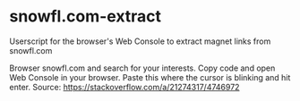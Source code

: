 # snowfl.com-extract
Userscript for the browser's Web Console to extract magnet links from snowfl.com

Browser snowfl.com and search for your interests.
Copy code and open Web Console in your browser. Paste this where the cursor is blinking and hit enter.
Source: https://stackoverflow.com/a/21274317/4746972

